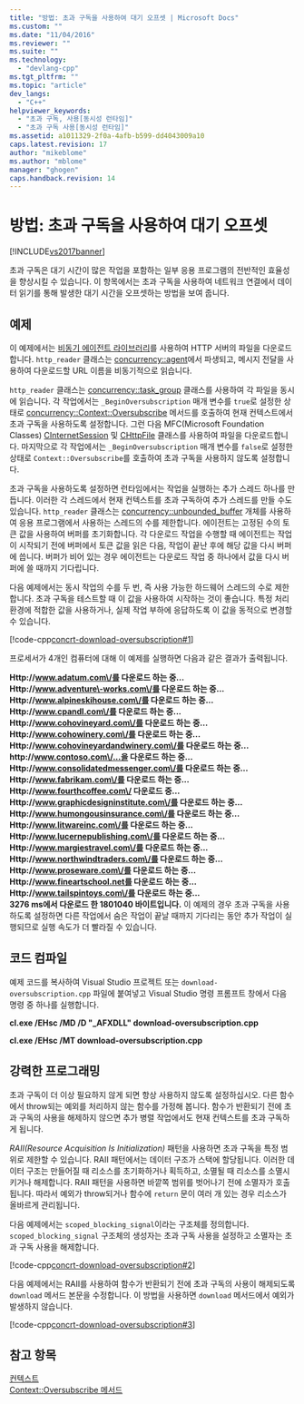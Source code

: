 ```yaml
---
title: "방법: 초과 구독을 사용하여 대기 오프셋 | Microsoft Docs"
ms.custom: ""
ms.date: "11/04/2016"
ms.reviewer: ""
ms.suite: ""
ms.technology: 
  - "devlang-cpp"
ms.tgt_pltfrm: ""
ms.topic: "article"
dev_langs: 
  - "C++"
helpviewer_keywords: 
  - "초과 구독, 사용[동시성 런타임]"
  - "초과 구독 사용[동시성 런타임]"
ms.assetid: a1011329-2f0a-4afb-b599-dd4043009a10
caps.latest.revision: 17
author: "mikeblome"
ms.author: "mblome"
manager: "ghogen"
caps.handback.revision: 14
---
```

# 방법: 초과 구독을 사용하여 대기 오프셋
[!INCLUDE[vs2017banner](../../assembler/inline/includes/vs2017banner.md)]

초과 구독은 대기 시간이 많은 작업을 포함하는 일부 응용 프로그램의 전반적인 효율성을 향상시킬 수 있습니다.  이 항목에서는 초과 구독을 사용하여 네트워크 연결에서 데이터 읽기를 통해 발생한 대기 시간을 오프셋하는 방법을 보여 줍니다.  
  
## 예제  
 이 예제에서는 [비동기 에이전트 라이브러리](../../parallel/concrt/asynchronous-agents-library.md)를 사용하여 HTTP 서버의 파일을 다운로드합니다.  `http_reader` 클래스는 [concurrency::agent](../../parallel/concrt/reference/agent-class.md)에서 파생되고, 메시지 전달을 사용하여 다운로드할 URL 이름을 비동기적으로 읽습니다.  
  
 `http_reader` 클래스는 [concurrency::task\_group](../Topic/task_group%20Class.md) 클래스를 사용하여 각 파일을 동시에 읽습니다.  각 작업에서는 `_BeginOversubscription` 매개 변수를 `true`로 설정한 상태로 [concurrency::Context::Oversubscribe](../Topic/Context::Oversubscribe%20Method.md) 메서드를 호출하여 현재 컨텍스트에서 초과 구독을 사용하도록 설정합니다.  그런 다음 MFC\(Microsoft Foundation Classes\) [CInternetSession](../../mfc/reference/cinternetsession-class.md) 및 [CHttpFile](../../mfc/reference/chttpfile-class.md) 클래스를 사용하여 파일을 다운로드합니다.  마지막으로 각 작업에서는 `_BeginOversubscription` 매개 변수를 `false`로 설정한 상태로 `Context::Oversubscribe`를 호출하여 초과 구독을 사용하지 않도록 설정합니다.  
  
 초과 구독을 사용하도록 설정하면 런타임에서는 작업을 실행하는 추가 스레드 하나를 만듭니다.  이러한 각 스레드에서 현재 컨텍스트를 초과 구독하여 추가 스레드를 만들 수도 있습니다.  `http_reader` 클래스는 [concurrency::unbounded\_buffer](../Topic/unbounded_buffer%20Class.md) 개체를 사용하여 응용 프로그램에서 사용하는 스레드의 수를 제한합니다.  에이전트는 고정된 수의 토큰 값을 사용하여 버퍼를 초기화합니다.  각 다운로드 작업을 수행할 때 에이전트는 작업이 시작되기 전에 버퍼에서 토큰 값을 읽은 다음, 작업이 끝난 후에 해당 값을 다시 버퍼에 씁니다.  버퍼가 비어 있는 경우 에이전트는 다운로드 작업 중 하나에서 값을 다시 버퍼에 쓸 때까지 기다립니다.  
  
 다음 예제에서는 동시 작업의 수를 두 번, 즉 사용 가능한 하드웨어 스레드의 수로 제한합니다.  초과 구독을 테스트할 때 이 값을 사용하여 시작하는 것이 좋습니다.  특정 처리 환경에 적합한 값을 사용하거나, 실제 작업 부하에 응답하도록 이 값을 동적으로 변경할 수 있습니다.  
  
 [!code-cpp[concrt-download-oversubscription#1](../../parallel/concrt/codesnippet/CPP/how-to-use-oversubscription-to-offset-latency_1.cpp)]  
  
 프로세서가 4개인 컴퓨터에 대해 이 예제를 실행하면 다음과 같은 결과가 출력됩니다.  
  
  **Http:\/\/www.adatum.com\/를 다운로드 하는 중...**  
**Http:\/\/www.adventure\-works.com\/를 다운로드 하는 중...**  
**Http:\/\/www.alpineskihouse.com\/를 다운로드 하는 중...**  
**Http:\/\/www.cpandl.com\/를 다운로드 하는 중...**  
**Http:\/\/www.cohovineyard.com\/를 다운로드 하는 중...**  
**Http:\/\/www.cohowinery.com\/를 다운로드 하는 중...**  
**Http:\/\/www.cohovineyardandwinery.com\/를 다운로드 하는 중...**  
**http:\/\/www.contoso.com\/...을 다운로드 하는 중...**  
**Http:\/\/www.consolidatedmessenger.com\/를 다운로드 하는 중...**  
**Http:\/\/www.fabrikam.com\/를 다운로드 하는 중...**  
**Http:\/\/www.fourthcoffee.com\/ 다운로드 중...**  
**Http:\/\/www.graphicdesigninstitute.com\/를 다운로드 하는 중...**  
**Http:\/\/www.humongousinsurance.com\/를 다운로드 하는 중...**  
**Http:\/\/www.litwareinc.com\/를 다운로드 하는 중...**  
**Http:\/\/www.lucernepublishing.com\/를 다운로드 하는 중...**  
**Http:\/\/www.margiestravel.com\/를 다운로드 하는 중...**  
**Http:\/\/www.northwindtraders.com\/를 다운로드 하는 중...**  
**Http:\/\/www.proseware.com\/를 다운로드 하는 중...**  
**Http:\/\/www.fineartschool.net를 다운로드 하는 중...**  
**Http:\/\/www.tailspintoys.com\/를 다운로드 하는 중...**  
**3276 ms에서 다운로드 한 1801040 바이트입니다.** 이 예제의 경우 초과 구독을 사용하도록 설정하면 다른 작업에서 숨은 작업이 끝날 때까지 기다리는 동안 추가 작업이 실행되므로 실행 속도가 더 빨라질 수 있습니다.  
  
## 코드 컴파일  
 예제 코드를 복사하여 Visual Studio 프로젝트 또는 `download-oversubscription.cpp` 파일에 붙여넣고 Visual Studio 명령 프롬프트 창에서 다음 명령 중 하나를 실행합니다.  
  
 **cl.exe \/EHsc \/MD \/D "\_AFXDLL" download\-oversubscription.cpp**  
  
 **cl.exe \/EHsc \/MT download\-oversubscription.cpp**  
  
## 강력한 프로그래밍  
 초과 구독이 더 이상 필요하지 않게 되면 항상 사용하지 않도록 설정하십시오.  다른 함수에서 throw되는 예외를 처리하지 않는 함수를 가정해 봅니다.  함수가 반환되기 전에 초과 구독의 사용을 해제하지 않으면 추가 병렬 작업에서도 현재 컨텍스트를 초과 구독하게 됩니다.  
  
 *RAII\(Resource Acquisition Is Initialization\)* 패턴을 사용하면 초과 구독을 특정 범위로 제한할 수 있습니다.  RAII 패턴에서는 데이터 구조가 스택에 할당됩니다.  이러한 데이터 구조는 만들어질 때 리소스를 초기화하거나 획득하고, 소멸될 때 리소스를 소멸시키거나 해제합니다.  RAII 패턴을 사용하면 바깥쪽 범위를 벗어나기 전에 소멸자가 호출됩니다.  따라서 예외가 throw되거나 함수에 `return` 문이 여러 개 있는 경우 리소스가 올바르게 관리됩니다.  
  
 다음 예제에서는 `scoped_blocking_signal`이라는 구조체를 정의합니다.  `scoped_blocking_signal` 구조체의 생성자는 초과 구독 사용을 설정하고 소멸자는 초과 구독 사용을 해제합니다.  
  
 [!code-cpp[concrt-download-oversubscription#2](../../parallel/concrt/codesnippet/CPP/how-to-use-oversubscription-to-offset-latency_2.cpp)]  
  
 다음 예제에서는 RAII를 사용하여 함수가 반환되기 전에 초과 구독의 사용이 해제되도록 `download` 메서드 본문을 수정합니다.  이 방법을 사용하면 `download` 메서드에서 예외가 발생하지 않습니다.  
  
 [!code-cpp[concrt-download-oversubscription#3](../../parallel/concrt/codesnippet/CPP/how-to-use-oversubscription-to-offset-latency_3.cpp)]  
  
## 참고 항목  
 [컨텍스트](../../parallel/concrt/contexts.md)   
 [Context::Oversubscribe 메서드](../Topic/Context::Oversubscribe%20Method.md)